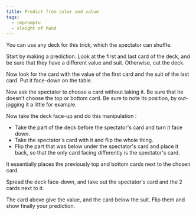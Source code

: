 ```yaml
---
title: Predict from color and value
tags:
  - impromptu
  - sleight of hand
---
```


You can use any deck for this trick, which the spectator can shuffle.

Start by making a prediction. Look at the first and last card of the deck, and
be sure that they have a different value and suit. Otherwise, cut the deck.

Now look for the card with the value of the first card and the suit of the last
card. Put it face-down on the table.

Now ask the spectator to choose a card without taking it. Be sure that he
doesn't choose the top or bottom card. Be sure to note its position, by
out-jogging it a little for example.

Now take the deck face-up and do this manipulation :

- Take the part of the deck before the spectator's card and turn it face down.
- Take the spectator's card with it and flip the whole thing.
- Flip the part that was below under the spectator's card and place it back, so
  that the only card facing differently is the spectator's card.

It essentially places the previously top and bottom cards next to the chosen
card.

Spread the deck face-down, and take out the spectator's card and the 2 cards
next to it.

The card above give the value, and the card below the suit. Flip them and show
finally your prediction.
